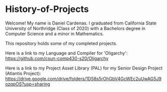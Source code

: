 # History-of-Projects
Welcome!  My name is Daniel Cardenas.  I graduated from California State University of Northridge (Class of 2020) with a Bachelors degree in Computer Science and a minor in Mathematics.

This repository holds some of my completed projects.

Here is a link to my Language and Compiler for 'Oligarchy':
https://github.com/csun-comp430-s20/Oligarchy

Here is a link to my Project Asset Library (PAL) for my Senior Design Project (Atlantis Project):
https://drive.google.com/drive/folders/1D58s5rOhGbV4GcWEc2uUwAG5J9ozqpOS?usp=sharing

